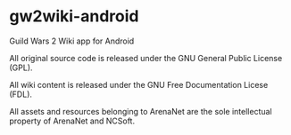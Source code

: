 gw2wiki-android
===============

Guild Wars 2 Wiki app for Android

All original source code is released under the GNU General Public License (GPL).

All wiki content is released under the GNU Free Documentation Licese (FDL).

All assets and resources belonging to ArenaNet are the sole intellectual property of ArenaNet and NCSoft. 